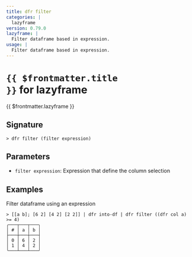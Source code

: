```yaml
---
title: dfr filter
categories: |
  lazyframe
version: 0.79.0
lazyframe: |
  Filter dataframe based in expression.
usage: |
  Filter dataframe based in expression.
---
```


# <code>{{ $frontmatter.title }}</code> for lazyframe

<div class='command-title'>{{ $frontmatter.lazyframe }}</div>

## Signature

```> dfr filter (filter expression)```

## Parameters

 -  `filter expression`: Expression that define the column selection

## Examples

Filter dataframe using an expression
```shell
> [[a b]; [6 2] [4 2] [2 2]] | dfr into-df | dfr filter ((dfr col a) >= 4)
╭───┬───┬───╮
│ # │ a │ b │
├───┼───┼───┤
│ 0 │ 6 │ 2 │
│ 1 │ 4 │ 2 │
╰───┴───┴───╯

```
